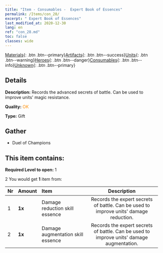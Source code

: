 ```yaml
---
title: "Item - Consumables -  Expert Book of Essences"
permalink: /Items/con_28/
excerpt: " Expert Book of Essences"
last_modified_at: 2020-12-30
lang: en
ref: "con_28.md"
toc: false
classes: wide
---
```

 [Materials](/Items/){: .btn .btn--primary}[Artifacts](/Items/Artifacts/){: .btn .btn--success}[Units](/Items/Units/){: .btn .btn--warning}[Heroes](/Items/Heroes/){: .btn .btn--danger}[Consumables](/Items/Consumables/){: .btn .btn--info}[Unknown](/Items/Unknown/){: .btn .btn--primary}

## Details
 **Description:** Records the advanced secrets of battle. Can be used to improve units' magic resistance.

 **Quality:** <span style="color: #FF8C00">OK</span>

 **Type:** Gift

## Gather

*    Duel of Champions 

## This item contains:

 **Required Level to open:** 1

 2 You would get **1** item  from:

  | Nr | Amount |     Item    | Description |
  |:---|:-------|:------------|:-----------:|
  | 1 |  **1x** | Damage reduction skill essence | Records the expert secrets of battle. Can be used to improve units' damage reduction.  | 
  | 2 |  **1x** | Damage augmentation skill essence | Records the expert secrets of battle. Can be used to improve units' damage augmentation.  | 
